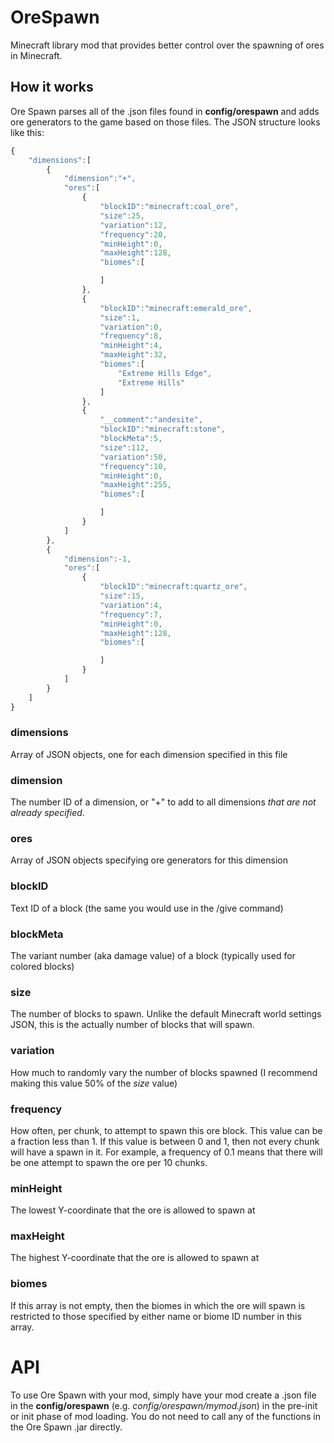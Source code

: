 # OreSpawn
Minecraft library mod that provides better control over the spawning of ores in Minecraft.

## How it works
Ore Spawn parses all of the .json files found in **config/orespawn** and adds ore generators to the game based on those files. The JSON structure looks like this:
```javascript
{
	"dimensions":[
		{
			"dimension":"+",
			"ores":[
				{
					"blockID":"minecraft:coal_ore",
					"size":25,
					"variation":12,
					"frequency":20,
					"minHeight":0,
					"maxHeight":128,
					"biomes":[

					]
				},
				{
					"blockID":"minecraft:emerald_ore",
					"size":1,
					"variation":0,
					"frequency":8,
					"minHeight":4,
					"maxHeight":32,
					"biomes":[
						"Extreme Hills Edge",
						"Extreme Hills"
					]
				},
				{
					"__comment":"andesite",
					"blockID":"minecraft:stone",
					"blockMeta":5,
					"size":112,
					"variation":50,
					"frequency":10,
					"minHeight":0,
					"maxHeight":255,
					"biomes":[

					]
				}
			]
		},
		{
			"dimension":-1,
			"ores":[
				{
					"blockID":"minecraft:quartz_ore",
					"size":15,
					"variation":4,
					"frequency":7,
					"minHeight":0,
					"maxHeight":128,
					"biomes":[

					]
				}
			]
		}
	]
}
```
### dimensions
Array of JSON objects, one for each dimension specified in this file
### dimension
The number ID of a dimension, or "+" to add to all dimensions *that are not already specified*.
### ores
Array of JSON objects specifying ore generators for this dimension
### blockID
Text ID of a block (the same you would use in the /give command)
### blockMeta
The variant number (aka damage value) of a block (typically used for colored blocks)
### size
The number of blocks to spawn. Unlike the default Minecraft world settings JSON, this is the actually number of blocks that will spawn.
### variation
How much to randomly vary the number of blocks spawned (I recommend making this value 50% of the *size* value)
### frequency
How often, per chunk, to attempt to spawn this ore block. This value can be a fraction less than 1. If this value is between 0 and 1, then not every chunk will have a spawn in it. For example, a frequency of 0.1 means that there will be one attempt to spawn the ore per 10 chunks.
### minHeight
The lowest Y-coordinate that the ore is allowed to spawn at
### maxHeight
The highest Y-coordinate that the ore is allowed to spawn at
### biomes
If this array is not empty, then the biomes in which the ore will spawn is restricted to those specified by either name or biome ID number in this array.

# API
To use Ore Spawn with your mod, simply have your mod create a .json file in the **config/orespawn** (e.g. *config/orespawn/mymod.json*) in the pre-init or init phase of mod loading. You do not need to call any of the functions in the Ore Spawn .jar directly.

